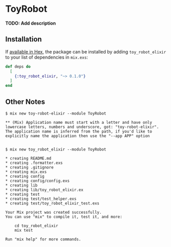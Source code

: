 # ToyRobot

**TODO: Add description**

## Installation

If [available in Hex](https://hex.pm/docs/publish), the package can be installed
by adding `toy_robot_elixir` to your list of dependencies in `mix.exs`:

```elixir
def deps do
  [
    {:toy_robot_elixir, "~> 0.1.0"}
  ]
end
```

## Other Notes


```console
$ mix new toy-robot-elixir --module ToyRobot

** (Mix) Application name must start with a letter and have only lowercase letters, numbers and underscore, got: "toy-robot-elixir". The application name is inferred from the path, if you'd like to explicitly name the application then use the "--app APP" option


$ mix new toy_robot_elixir --module ToyRobot

* creating README.md
* creating .formatter.exs
* creating .gitignore
* creating mix.exs
* creating config
* creating config/config.exs
* creating lib
* creating lib/toy_robot_elixir.ex
* creating test
* creating test/test_helper.exs
* creating test/toy_robot_elixir_test.exs

Your Mix project was created successfully.
You can use "mix" to compile it, test it, and more:

    cd toy_robot_elixir
    mix test

Run "mix help" for more commands.
```
